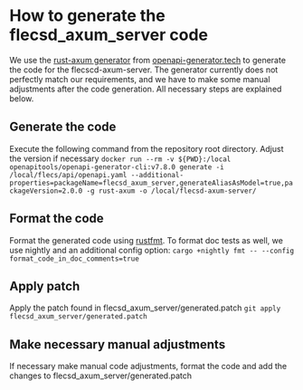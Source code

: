# How to generate the flecsd_axum_server code

We use the [rust-axum generator](https://openapi-generator.tech/docs/generators/rust-axum)
from [openapi-generator.tech](https://openapi-generator.tech/) to generate the code for the flecscd-axum-server. The
generator currently does not perfectly match our requirements, and we have to make some manual adjustments after the
code
generation. All necessary steps are explained below.

## Generate the code

Execute the following command from the repository root directory. Adjust the version if necessary
``docker run --rm -v ${PWD}:/local openapitools/openapi-generator-cli:v7.8.0 generate -i /local/flecs/api/openapi.yaml --additional-properties=packageName=flecsd_axum_server,generateAliasAsModel=true,packageVersion=2.0.0 -g rust-axum -o /local/flecsd-axum-server/``

## Format the code

Format the generated code using [rustfmt](https://github.com/rust-lang/rustfmt). To format doc tests as well, we use
nightly and an additional config option:  ``cargo +nightly fmt -- --config format_code_in_doc_comments=true``

## Apply patch

Apply the patch found in flecsd_axum_server/generated.patch ``git apply flecsd_axum_server/generated.patch``

## Make necessary manual adjustments

If necessary make manual code adjustments, format the code and add the changes to flecsd_axum_server/generated.patch